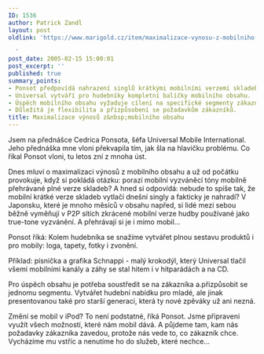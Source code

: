 ```yaml
---
ID: 1536
author: Patrick Zandl
layout: post
oldlink: 'https://www.marigold.cz/item/maximalizace-vynosu-z-mobilniho-obsahu

  '
post_date: 2005-02-15 15:00:01
post_excerpt: ''
published: true
summary_points:
- Ponsot předpovídá nahrazení singlů krátkými mobilními verzemi skladeb.
- Universal vytváří pro hudebníky kompletní balíčky mobilního obsahu.
- Úspěch mobilního obsahu vyžaduje cílení na specifické segmenty zákazníků.
- Důležitá je flexibilita a přizpůsobení se požadavkům zákazníků.
title: Maximalizace výnosů z&nbsp;mobilního obsahu
---
```


<p>Jsem na přednášce Cedrica Ponsota, šéfa Universal Mobile International. Jeho přednáška mne vloni překvapila tím, jak šla na hlavičku problému. Co říkal Ponsot vloni, tu letos zní z mnoha úst.</p>

<p>Dnes mluví o maximalizaci výnosů z mobilního obsahu a už od počátku provokuje, když si pokládá otázku: porazí mobilní vyzváněcí tóny mobilně přehrávané plné verze skladeb? A hned si odpovídá: nebude to spíše tak, že mobilní krátké verze skladeb vytlačí dnešní singly a fakticky je nahradí? V Japonsku, které je mnoho měsíců v obsahu napřed, si lidé mezi sebou běžně vyměňují v P2P sítích zkrácené mobilní verze hudby používané jako true-tone vyzvánění. A přehrávají si je i mimo mobil...</p>

<p>Ponsot říká: Kolem hudebníka se snažíme vytvářet plnou sestavu produktů i pro mobily: loga, tapety, fotky i zvonění.</p>

<p>Příklad: písnička a grafika Schnappi - malý krokodýl, který Universal tlačil všemi mobilními kanály a záhy se stal hitem i v hitparádách a na CD.</p>

<p>Pro úspěch obsahu je potřeba soustředit se na zákazníka a.přizpůsobit se jednomu segmentu. Vytvářet hudební nabídku pro mladé, ale jinak presentovanou také pro starší generaci, která ty nové zpěváky už ani nezná.</p>

<p>Změní se mobil v iPod? To není podstatné, říká Ponsot. Jsme připraveni využít všech možností, které nám mobil dává. A půjdeme tam, kam nás požadavky zákazníka zavedou, protože nás vede to, co zákazník chce. Vycházíme mu vstříc a nenutíme ho do služeb, které nechce...
</p>